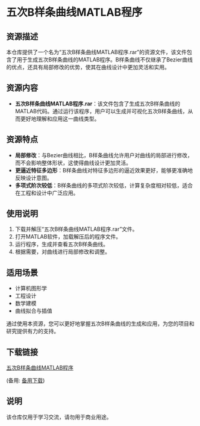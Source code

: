 # 五次B样条曲线MATLAB程序

## 资源描述

本仓库提供了一个名为“五次B样条曲线MATLAB程序.rar”的资源文件，该文件包含了用于生成五次B样条曲线的MATLAB程序。B样条曲线不仅继承了Bezier曲线的优点，还具有局部修改的优势，使其在曲线设计中更加灵活和实用。

## 资源内容

- **五次B样条曲线MATLAB程序.rar**：该文件包含了生成五次B样条曲线的MATLAB代码。通过运行该程序，用户可以生成并可视化五次B样条曲线，从而更好地理解和应用这一曲线类型。

## 资源特点

- **局部修改**：与Bezier曲线相比，B样条曲线允许用户对曲线的局部进行修改，而不会影响整体形状，这使得曲线设计更加灵活。
- **更逼近特征多边形**：B样条曲线对特征多边形的逼近效果更好，能够更准确地反映设计意图。
- **多项式阶次较低**：B样条曲线的多项式阶次较低，计算复杂度相对较低，适合在工程和设计中广泛应用。

## 使用说明

1. 下载并解压“五次B样条曲线MATLAB程序.rar”文件。
2. 打开MATLAB软件，加载解压后的程序文件。
3. 运行程序，生成并查看五次B样条曲线。
4. 根据需要，对曲线进行局部修改和调整。

## 适用场景

- 计算机图形学
- 工程设计
- 数学建模
- 曲线拟合与插值

通过使用本资源，您可以更好地掌握五次B样条曲线的生成和应用，为您的项目和研究提供有力的支持。

## 下载链接
[五次B样条曲线MATLAB程序](https://pan.quark.cn/s/351240581694) 

(备用: [备用下载](https://pan.baidu.com/s/1YCKid1annUJrkq6XXSD-Rw?pwd=1234))

## 说明

该仓库仅用于学习交流，请勿用于商业用途。
